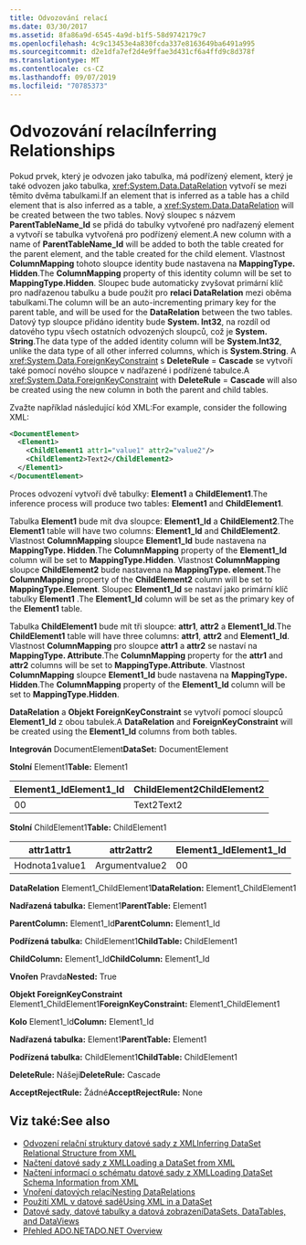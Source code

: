 ```yaml
---
title: Odvozování relací
ms.date: 03/30/2017
ms.assetid: 8fa86a9d-6545-4a9d-b1f5-58d9742179c7
ms.openlocfilehash: 4c9c13453e4a830fcda337e8163649ba6491a995
ms.sourcegitcommit: d2e1dfa7ef2d4e9ffae3d431cf6a4ffd9c8d378f
ms.translationtype: MT
ms.contentlocale: cs-CZ
ms.lasthandoff: 09/07/2019
ms.locfileid: "70785373"
---
```

# <a name="inferring-relationships"></a><span data-ttu-id="28e1b-102">Odvozování relací</span><span class="sxs-lookup"><span data-stu-id="28e1b-102">Inferring Relationships</span></span>
<span data-ttu-id="28e1b-103">Pokud prvek, který je odvozen jako tabulka, má podřízený element, který je také odvozen jako tabulka, <xref:System.Data.DataRelation> vytvoří se mezi těmito dvěma tabulkami.</span><span class="sxs-lookup"><span data-stu-id="28e1b-103">If an element that is inferred as a table has a child element that is also inferred as a table, a <xref:System.Data.DataRelation> will be created between the two tables.</span></span> <span data-ttu-id="28e1b-104">Nový sloupec s názvem **ParentTableName_Id** se přidá do tabulky vytvořené pro nadřazený element a vytvoří se tabulka vytvořená pro podřízený element.</span><span class="sxs-lookup"><span data-stu-id="28e1b-104">A new column with a name of **ParentTableName_Id** will be added to both the table created for the parent element, and the table created for the child element.</span></span> <span data-ttu-id="28e1b-105">Vlastnost **ColumnMapping** tohoto sloupce identity bude nastavena na **MappingType. Hidden**.</span><span class="sxs-lookup"><span data-stu-id="28e1b-105">The **ColumnMapping** property of this identity column will be set to **MappingType.Hidden**.</span></span> <span data-ttu-id="28e1b-106">Sloupec bude automaticky zvyšovat primární klíč pro nadřazenou tabulku a bude použit pro **relaci DataRelation** mezi oběma tabulkami.</span><span class="sxs-lookup"><span data-stu-id="28e1b-106">The column will be an auto-incrementing primary key for the parent table, and will be used for the **DataRelation** between the two tables.</span></span> <span data-ttu-id="28e1b-107">Datový typ sloupce přidáno identity bude **System. Int32**, na rozdíl od datového typu všech ostatních odvozených sloupců, což je **System. String**.</span><span class="sxs-lookup"><span data-stu-id="28e1b-107">The data type of the added identity column will be **System.Int32**, unlike the data type of all other inferred columns, which is **System.String**.</span></span> <span data-ttu-id="28e1b-108">A <xref:System.Data.ForeignKeyConstraint> s **DeleteRule** = **Cascade** se vytvoří také pomocí nového sloupce v nadřazené i podřízené tabulce.</span><span class="sxs-lookup"><span data-stu-id="28e1b-108">A <xref:System.Data.ForeignKeyConstraint> with **DeleteRule** = **Cascade** will also be created using the new column in both the parent and child tables.</span></span>  
  
 <span data-ttu-id="28e1b-109">Zvažte například následující kód XML:</span><span class="sxs-lookup"><span data-stu-id="28e1b-109">For example, consider the following XML:</span></span>  
  
```xml  
<DocumentElement>  
  <Element1>  
    <ChildElement1 attr1="value1" attr2="value2"/>  
    <ChildElement2>Text2</ChildElement2>  
  </Element1>  
</DocumentElement>  
```  
  
 <span data-ttu-id="28e1b-110">Proces odvození vytvoří dvě tabulky: **Element1** a **ChildElement1**.</span><span class="sxs-lookup"><span data-stu-id="28e1b-110">The inference process will produce two tables: **Element1** and **ChildElement1**.</span></span>  
  
 <span data-ttu-id="28e1b-111">Tabulka **Element1** bude mít dva sloupce: **Element1_Id** a **ChildElement2**.</span><span class="sxs-lookup"><span data-stu-id="28e1b-111">The **Element1** table will have two columns: **Element1_Id** and **ChildElement2**.</span></span> <span data-ttu-id="28e1b-112">Vlastnost **ColumnMapping** sloupce **Element1_Id** bude nastavena na **MappingType. Hidden**.</span><span class="sxs-lookup"><span data-stu-id="28e1b-112">The **ColumnMapping** property of the **Element1_Id** column will be set to **MappingType.Hidden**.</span></span> <span data-ttu-id="28e1b-113">Vlastnost **ColumnMapping** sloupce **ChildElement2** bude nastavena na **MappingType. element**.</span><span class="sxs-lookup"><span data-stu-id="28e1b-113">The **ColumnMapping** property of the **ChildElement2** column will be set to **MappingType.Element**.</span></span> <span data-ttu-id="28e1b-114">Sloupec **Element1_Id** se nastaví jako primární klíč tabulky **Element1** .</span><span class="sxs-lookup"><span data-stu-id="28e1b-114">The **Element1_Id** column will be set as the primary key of the **Element1** table.</span></span>  
  
 <span data-ttu-id="28e1b-115">Tabulka **ChildElement1** bude mít tři sloupce: **attr1**, **attr2** a **Element1_Id**.</span><span class="sxs-lookup"><span data-stu-id="28e1b-115">The **ChildElement1** table will have three columns: **attr1**, **attr2** and **Element1_Id**.</span></span> <span data-ttu-id="28e1b-116">Vlastnost **ColumnMapping** pro sloupce **attr1** a **attr2** se nastaví na **MappingType. Attribute**.</span><span class="sxs-lookup"><span data-stu-id="28e1b-116">The **ColumnMapping** property for the **attr1** and **attr2** columns will be set to **MappingType.Attribute**.</span></span> <span data-ttu-id="28e1b-117">Vlastnost **ColumnMapping** sloupce **Element1_Id** bude nastavena na **MappingType. Hidden**.</span><span class="sxs-lookup"><span data-stu-id="28e1b-117">The **ColumnMapping** property of the **Element1_Id** column will be set to **MappingType.Hidden**.</span></span>  
  
 <span data-ttu-id="28e1b-118">**DataRelation** a **Objekt ForeignKeyConstraint** se vytvoří pomocí sloupců **Element1_Id** z obou tabulek.</span><span class="sxs-lookup"><span data-stu-id="28e1b-118">A **DataRelation** and **ForeignKeyConstraint** will be created using the **Element1_Id** columns from both tables.</span></span>  
  
 <span data-ttu-id="28e1b-119">**Integrován** DocumentElement</span><span class="sxs-lookup"><span data-stu-id="28e1b-119">**DataSet:** DocumentElement</span></span>  
  
 <span data-ttu-id="28e1b-120">**Stolní** Element1</span><span class="sxs-lookup"><span data-stu-id="28e1b-120">**Table:** Element1</span></span>  
  
|<span data-ttu-id="28e1b-121">Element1_Id</span><span class="sxs-lookup"><span data-stu-id="28e1b-121">Element1_Id</span></span>|<span data-ttu-id="28e1b-122">ChildElement2</span><span class="sxs-lookup"><span data-stu-id="28e1b-122">ChildElement2</span></span>|  
|------------------|-------------------|  
|<span data-ttu-id="28e1b-123">0</span><span class="sxs-lookup"><span data-stu-id="28e1b-123">0</span></span>|<span data-ttu-id="28e1b-124">Text2</span><span class="sxs-lookup"><span data-stu-id="28e1b-124">Text2</span></span>|  
  
 <span data-ttu-id="28e1b-125">**Stolní** ChildElement1</span><span class="sxs-lookup"><span data-stu-id="28e1b-125">**Table:** ChildElement1</span></span>  
  
|<span data-ttu-id="28e1b-126">attr1</span><span class="sxs-lookup"><span data-stu-id="28e1b-126">attr1</span></span>|<span data-ttu-id="28e1b-127">attr2</span><span class="sxs-lookup"><span data-stu-id="28e1b-127">attr2</span></span>|<span data-ttu-id="28e1b-128">Element1_Id</span><span class="sxs-lookup"><span data-stu-id="28e1b-128">Element1_Id</span></span>|  
|-----------|-----------|------------------|  
|<span data-ttu-id="28e1b-129">Hodnota1</span><span class="sxs-lookup"><span data-stu-id="28e1b-129">value1</span></span>|<span data-ttu-id="28e1b-130">Argument</span><span class="sxs-lookup"><span data-stu-id="28e1b-130">value2</span></span>|<span data-ttu-id="28e1b-131">0</span><span class="sxs-lookup"><span data-stu-id="28e1b-131">0</span></span>|  
  
 <span data-ttu-id="28e1b-132">**DataRelation** Element1_ChildElement1</span><span class="sxs-lookup"><span data-stu-id="28e1b-132">**DataRelation:** Element1_ChildElement1</span></span>  
  
 <span data-ttu-id="28e1b-133">**Nadřazená tabulka:** Element1</span><span class="sxs-lookup"><span data-stu-id="28e1b-133">**ParentTable:** Element1</span></span>  
  
 <span data-ttu-id="28e1b-134">**ParentColumn:** Element1_Id</span><span class="sxs-lookup"><span data-stu-id="28e1b-134">**ParentColumn:** Element1_Id</span></span>  
  
 <span data-ttu-id="28e1b-135">**Podřízená tabulka:** ChildElement1</span><span class="sxs-lookup"><span data-stu-id="28e1b-135">**ChildTable:** ChildElement1</span></span>  
  
 <span data-ttu-id="28e1b-136">**ChildColumn:** Element1_Id</span><span class="sxs-lookup"><span data-stu-id="28e1b-136">**ChildColumn:** Element1_Id</span></span>  
  
 <span data-ttu-id="28e1b-137">**Vnořen** Pravda</span><span class="sxs-lookup"><span data-stu-id="28e1b-137">**Nested:** True</span></span>  
  
 <span data-ttu-id="28e1b-138">**Objekt ForeignKeyConstraint** Element1_ChildElement1</span><span class="sxs-lookup"><span data-stu-id="28e1b-138">**ForeignKeyConstraint:** Element1_ChildElement1</span></span>  
  
 <span data-ttu-id="28e1b-139">**Kolo** Element1_Id</span><span class="sxs-lookup"><span data-stu-id="28e1b-139">**Column:** Element1_Id</span></span>  
  
 <span data-ttu-id="28e1b-140">**Nadřazená tabulka:** Element1</span><span class="sxs-lookup"><span data-stu-id="28e1b-140">**ParentTable:** Element1</span></span>  
  
 <span data-ttu-id="28e1b-141">**Podřízená tabulka:** ChildElement1</span><span class="sxs-lookup"><span data-stu-id="28e1b-141">**ChildTable:** ChildElement1</span></span>  
  
 <span data-ttu-id="28e1b-142">**DeleteRule:** Nášejí</span><span class="sxs-lookup"><span data-stu-id="28e1b-142">**DeleteRule:** Cascade</span></span>  
  
 <span data-ttu-id="28e1b-143">**AcceptRejectRule:** Žádné</span><span class="sxs-lookup"><span data-stu-id="28e1b-143">**AcceptRejectRule:** None</span></span>  
  
## <a name="see-also"></a><span data-ttu-id="28e1b-144">Viz také:</span><span class="sxs-lookup"><span data-stu-id="28e1b-144">See also</span></span>

- [<span data-ttu-id="28e1b-145">Odvození relační struktury datové sady z XML</span><span class="sxs-lookup"><span data-stu-id="28e1b-145">Inferring DataSet Relational Structure from XML</span></span>](inferring-dataset-relational-structure-from-xml.md)
- [<span data-ttu-id="28e1b-146">Načtení datové sady z XML</span><span class="sxs-lookup"><span data-stu-id="28e1b-146">Loading a DataSet from XML</span></span>](loading-a-dataset-from-xml.md)
- [<span data-ttu-id="28e1b-147">Načtení informací o schématu datové sady z XML</span><span class="sxs-lookup"><span data-stu-id="28e1b-147">Loading DataSet Schema Information from XML</span></span>](loading-dataset-schema-information-from-xml.md)
- [<span data-ttu-id="28e1b-148">Vnoření datových relací</span><span class="sxs-lookup"><span data-stu-id="28e1b-148">Nesting DataRelations</span></span>](nesting-datarelations.md)
- [<span data-ttu-id="28e1b-149">Použití XML v datové sadě</span><span class="sxs-lookup"><span data-stu-id="28e1b-149">Using XML in a DataSet</span></span>](using-xml-in-a-dataset.md)
- [<span data-ttu-id="28e1b-150">Datové sady, datové tabulky a datová zobrazení</span><span class="sxs-lookup"><span data-stu-id="28e1b-150">DataSets, DataTables, and DataViews</span></span>](index.md)
- [<span data-ttu-id="28e1b-151">Přehled ADO.NET</span><span class="sxs-lookup"><span data-stu-id="28e1b-151">ADO.NET Overview</span></span>](../ado-net-overview.md)
